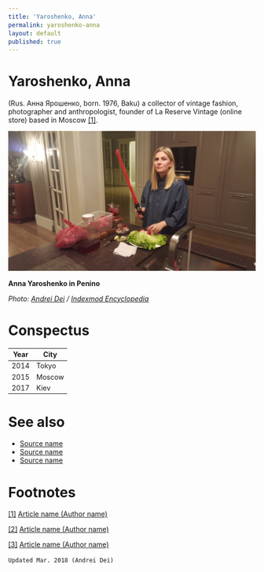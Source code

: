 ```yaml
---
title: 'Yaroshenko, Anna'
permalink: yaroshenko-anna
layout: default
published: true
---
```


# Yaroshenko, Anna

(Rus. Анна Ярошенко, born. 1976, Baku) a collector of vintage fashion, photographer and anthropologist, founder of La Reserve Vintage (online store) based in Moscow <span id="a1">[\[1\]](#f1)</span>.

![](/images/yaroshenko.jpg)

**Anna Yaroshenko in Penino**

*Photo: [Andrei Dei](deinichenko-andrei) / [ Indexmod Encyclopedia](index)*

# Conspectus

|Year|City|
|----|---------|
|2014|Tokyo|
|2015|Moscow|
|2017|Kiev|

# See also

- [Source name](http://example.net/)
- [Source name](http://example.net/)
- [Source name](http://example.net/)

# Footnotes

[[1]](#a1) <span id="f1"></span> [Article name (Author name)](http://example.net/article)

[[2]](#a2) <span id="f2"></span> [Article name (Author name)](http://example.net/article)

[[3]](#a3) <span id="f3"></span> [Article name (Author name)](http://example.net/article)

`Updated Mar. 2018 (Andrei Dei)`
